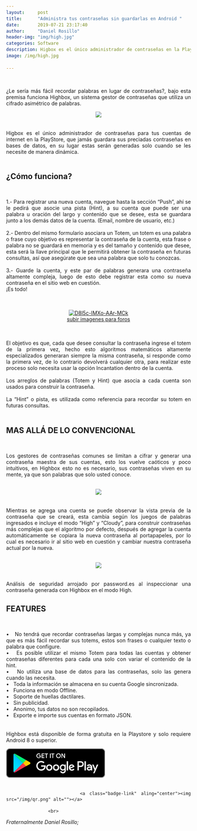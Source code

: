 ```yaml
---
layout:     post
title:      "Administra tus contraseñas sin guardarlas en Android "
date:       2019-07-21 23:17:40
author:     "Daniel Rosillo"
header-img: "img/high.jpg"
categories: Software
description: Higbox es el único administrador de contraseñas en la PlayStore, que jamás guardara sus preciadas contraseñas en bases de datos, en su lugar estas serán generadas solo cuando se les necesite de manera dinámica.
image: /img/high.jpg

---
```

<div style="text-align: justify;">
<div class='post-body entry-content'>
<br>
<p>¿Le sería más fácil recordar palabras en lugar de contraseñas?, bajo esta premisa funciona Highbox, un sistema gestor de contraseñas que utiliza un cifrado asimétrico de palabras. 
<br>
<div class="separator" style="clear: both; text-align: center;">
<a href="https://3.bp.blogspot.com/-ZC5GRVaf6_s/XJvko54kElI/AAAAAAAAArQ/y4YSTOHO-SwFmwBK2PMzxNzENOogbzlZQCLcBGAs/s640/highbox1.png" ><img class="img-responsive" src="https://3.bp.blogspot.com/-ZC5GRVaf6_s/XJvko54kElI/AAAAAAAAArQ/y4YSTOHO-SwFmwBK2PMzxNzENOogbzlZQCLcBGAs/s640/highbox1.png" /></a>
</div>

<br />
<p>Higbox es el único administrador de contraseñas para tus cuentas de internet en la PlayStore, que jamás guardara sus preciadas contraseñas en bases de datos, en su lugar estas serán generadas solo cuando se les necesite de manera dinámica.
<br>
<br>
<h2>¿Cómo funciona?</h2>
<br>
<p>1.- Para registrar una nueva cuenta, navegue hasta la sección “Push”, ahí se le pedirá que asocie una pista (Hint), a su cuenta que puede ser una palabra u oración del largo y contenido que se desee, esta se guardara junto a los demás datos de la cuenta. (Email, nombre de usuario, etc.)
<br><br>
2.- Dentro del mismo formulario asociara un Totem, un totem es una palabra o frase cuyo objetivo es representar la contraseña de la cuenta, esta frase o palabra no se guardará en memoria y es del tamaño y contenido que desee, esta será la llave principal que le permitirá obtener la contraseña en futuras consultas, así que asegúrate que sea una palabra que solo tu conozcas. 
<br><br>
3.- Guarde la cuenta, y este par de palabras generara una contraseña altamente compleja, luego de esto debe registrar esta como su nueva contraseña en el sitio web en cuestión. 
<br>
¡Es todo!
<br>
<br>
<a name='more'></a><br />
<div class="separator" style="clear: both; text-align: center;">
<a href="https://ibb.co/gJ0shCr"><img src="https://i.ibb.co/w4nDj1d/D8l5c-IMXo-AAr-MCk.jpg" alt="D8l5c-IMXo-AAr-MCk" class="img-responsive"></a><br /><a target='_blank' href='https://es.imgbb.com/'>subir imagenes para foros</a><br />
</div>
<br/>
<br>
<p>El objetivo es que, cada que desee consultar la contraseña ingrese el totem de la primera vez, hecho esto algoritmos matemáticos altamente especializados generaran siempre la misma contraseña, si responde como la primera vez, de lo contrario devolverá cualquier otra, para realizar este proceso solo necesita usar la opción Incantation dentro de la cuenta. 
<br>
<br>
Los arreglos de palabras (Totem y Hint) que asocia a cada cuenta son usados para construir la contraseña.
<br><br>La “Hint” o pista, es utilizada como referencia para recordar su totem en futuras consultas. 
<br><br>
<h2>MAS ALLÁ DE LO CONVENCIONAL</h2>
<br>
<p>Los gestores de contraseñas comunes se limitan a cifrar y generar una contraseña maestra de sus cuentas, esto los vuelve caóticos y poco intuitivos, en Highbox esto no es necesario, sus contraseñas viven en su mente, ya que son palabras que solo usted conoce.

<br />
<br />
<div class="separator" style="clear: both; text-align: center;">
<a href="https://4.bp.blogspot.com/-oHeT1UoSHs0/XJvlMrlK_cI/AAAAAAAAArc/NCspJ7mtTjYIreFWVTRz8Xnw8ZevJVwBgCLcBGAs/s1600/highbox3.png"><img src="https://4.bp.blogspot.com/-oHeT1UoSHs0/XJvlMrlK_cI/AAAAAAAAArc/NCspJ7mtTjYIreFWVTRz8Xnw8ZevJVwBgCLcBGAs/s320/highbox3.png"  class="img-responsive"/></a></div>
<br />
<p>Mientras se agrega una cuenta se puede observar la vista previa de la contraseña que se creará, esta cambia según los juegos de palabras ingresados e incluye el modo “High” y “Cloudy”, para construir contraseñas más complejas que el algoritmo por defecto, después de agregar la cuenta automáticamente se copiara la nueva contraseña al portapapeles, por lo cual es necesario ir al sitio web en cuestión y cambiar nuestra contraseña actual por la nueva.
<br />
<br />
<div class="separator" style="clear: both; text-align: center;">
<a href="https://3.bp.blogspot.com/-Uyu4VRburlM/XJvlVkLUEPI/AAAAAAAAArk/IG_HfzPQqZAAgZF-tEyeSAKp9oOY1bbRACLcBGAs/s1600/highbox4.png"><img src="https://3.bp.blogspot.com/-Uyu4VRburlM/XJvlVkLUEPI/AAAAAAAAArk/IG_HfzPQqZAAgZF-tEyeSAKp9oOY1bbRACLcBGAs/s640/highbox4.png" class="img-responsive" /></a></div>
<br />
<p>Análisis de seguridad arrojado por password.es al inspeccionar una contraseña generada con Highbox en el modo High.<br />
<h2>FEATURES</h2>
<br />
<p>&#8226;&nbsp;&nbsp;&nbsp;No tendrá que recordar contraseñas largas y complejas nunca más, ya que es más fácil recordar sus totems, estos son frases o cualquier texto o palabra que configure.
<br>
&#8226;&nbsp;&nbsp;&nbsp;Es posible utilizar el mismo Totem para todas las cuentas y obtener contraseñas diferentes para cada una solo con variar el contenido de la hint.
<br>
&#8226;&nbsp;&nbsp;&nbsp;No utiliza una base de datos para las contraseñas, solo las genera cuando las necesita.
<br>
&#8226;&nbsp;&nbsp;&nbsp;Toda la información se almacena en su cuenta Google sincronizada.
<br>
&#8226;&nbsp;&nbsp;&nbsp;Funciona en modo Offline.
<br>
&#8226;&nbsp;&nbsp;&nbsp;Soporte de huellas dactilares.
<br>
&#8226;&nbsp;&nbsp;&nbsp;Sin publicidad.
<br>
&#8226;&nbsp;&nbsp;&nbsp;Anonimo, tus datos no son recopilados.
<br>
&#8226;&nbsp;&nbsp;&nbsp;Exporte e importe sus cuentas en formato JSON.
<br>
<br><br>
Highbox está disponible de forma gratuita en la Playstore y solo requiere Android 8 o superior.<br />
 <div class="badges">
                    <a class="badge-link" href="https://play.google.com/store/apps/details?id=com.bookmanager.danielrosillo.bookmanager&hl=es_419"><img src="/img/google-play-badge.svg" alt="" class="img-responsive"></a>
                     </div>
                 <br>
                 
                     <a class="badge-link" aling="center"><img src="/img/qr.png" alt=""></a>
                    
                    <br>
<i>Fraternalmente Daniel Rosillo;</i>
<div style='clear: both;'></div>
